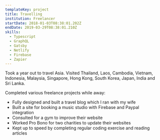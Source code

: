 ```yaml
---
templateKey: project
title: Travelling
institution: Freelancer
startDate: 2018-01-03T08:38:01.202Z
endDate: 2019-03-29T08:38:01.210Z
skills:
  - Typescript
  - GraphQL
  - Gatsby
  - Netlify
  - Firebase
  - Zapier
---
```

Took a year out to travel Asia. Visited Thailand, Laos, Cambodia, Vietnam, Indonesia, Malaysia, Singapore, Hong Kong, South Korea, Japan, India and Sri Lanka.

Completed various freelance projects while away:

* Fully designed and built a travel blog which I ran with my wife
* Built a site for booking a music studio with Firebase and Paypal integration
* Consulted for a gym to improve their website
* Worked Pro Bono for two charities to update their websites
* Kept up to speed by completing regular coding exercise and reading articles
